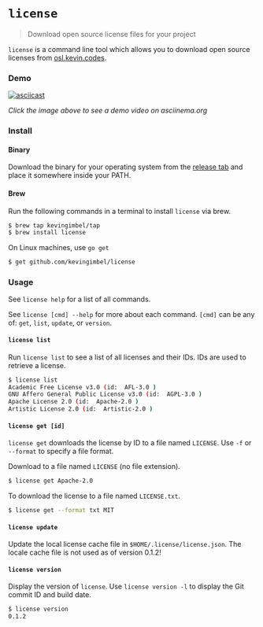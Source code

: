 # `license`
> Download open source license files for your project

`license` is a command line tool which allows you to download open source licenses from [osl.kevin.codes](http://osl.kevin.codes).

### Demo

[![asciicast](https://asciinema.org/a/Y58TBBoRlqnHdHlJiNBvN1VcC.png)](https://asciinema.org/a/Y58TBBoRlqnHdHlJiNBvN1VcC)

_Click the image above to see a demo video on asciinema.org_

### Install

#### Binary

Download the binary for your operating system from the [release tab](https://github.com/kevingimbel/license/releases) and place it somewhere inside your PATH.

#### Brew

Run the following commands in a terminal to install `license` via brew.

```sh
$ brew tap kevingimbel/tap
$ brew install license
```

On Linux machines, use `go get`

```sh
$ get github.com/kevingimbel/license
```

### Usage

See `license help` for a list of all commands.

See `license [cmd] --help` for more about each command. `[cmd]` can be any of: `get`, `list`, `update`, or `version`.

#### `license list`

Run `license list` to see a list of all licenses and their IDs. IDs are used to retrieve a license.

```sh
$ license list
Academic Free License v3.0 (id:  AFL-3.0 )
GNU Affero General Public License v3.0 (id:  AGPL-3.0 )
Apache License 2.0 (id:  Apache-2.0 )
Artistic License 2.0 (id:  Artistic-2.0 )
```

#### `license get [id]`

`license get` downloads the license by ID to a file named `LICENSE`. Use `-f` or `--format` to specify a file format.

Download to a file named `LICENSE` (no file extension).

```sh
$ license get Apache-2.0
```

To download the license to a file named `LICENSE.txt`.

```sh
$ license get --format txt MIT
```

#### `license update`

Update the local license cache file in `$HOME/.license/license.json`. The locale cache file is not used as of version 0.1.2!

#### `license version`

Display the version of `license`. Use `license version -l` to display the Git commit ID and build date.

```sh
$ license version
0.1.2
```
